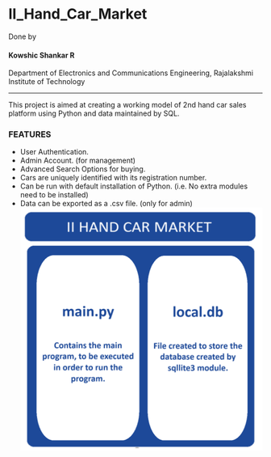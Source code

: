 # II_Hand_Car_Market
Done by
#### Kowshic Shankar R
Department of Electronics and Communications Engineering, 
Rajalakshmi Institute of Technology
_______________________________________________________________
This project is aimed at creating a working model of 2nd hand car sales platform using Python and data maintained by SQL.
### FEATURES
* User Authentication.
* Admin Account. (for management)
* Advanced Search Options for buying.
* Cars are uniquely identified with its registration number.
* Can be run with default installation of Python. (i.e. No extra modules need to be installed)
* Data can be exported as a .csv file. (only for admin)
![FlowDiagram](https://github.com/RKS200/II_Hand_Car_Market/blob/main/Block.png)


